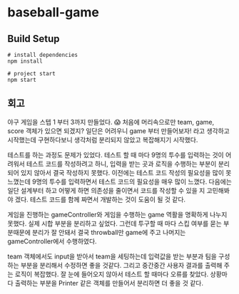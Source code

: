 # baseball-game

## Build Setup

```
# install dependencies
npm install

# project start
npm start
```

## 회고

야구 게임을 스텝 1 부터 3까지 만들었다. 😱 처음에 머리속으로만 team, game, score 객체가 있으면 되겠지? 일단은 어려우니 game 부터 만들어보자! 라고 생각하고 시작했는데 구현하다보니 생각처럼 분리되지 않았고 복잡해지기 시작했다.

테스트를 하는 과정도 문제가 있었다. 테스트 할 때 마다 9명의 투수를 입력하는 것이 어려워서 테스트 코드를 작성하려고 하니, 입력을 받는 곳과 로직을 수행하는 부분이 분리되어 있지 않아서 결국 작성하지 못했다. 이전에는 테스트 코드 작성의 필요성을 많이 못느꼈는데 9명의 투수를 입력하면서 테스트 코드의 필요성을 매우 많이 느꼈다.
다음에는 일단 설계부터 하고 어떻게 하면 의존성을 줄이면서 코드를 작성할 수 있을 지 고민해봐야 겠다. 테스트 코드를 함께 짜면서 개발하는 것이 도움이 될 것 같다.

게임을 진행하는 gameController와 게임을 수행하는 game 역활을 명확하게 나누지 못했다. 실제 시합 부분을 분리하고 싶었다. 그런데 투구할 때 마다 스킵 여부를 묻는 부분때문에 분리가 잘 안돼서 결국 throwball만 game에 주고 나머지는 gameController에서 수행하였다.

team 객체에서도 input을 받아서 team을 세팅하는데 입력값을 받는 부분과 팀을 구성하는 부분을 분리해서 수정하면 좋을 것같다.
그리고 중간중간 사용자 결과를 출력해 주는 로직이 복잡했다. 잘 눈에 들어오지 않아서 테스트 할 때마다 오류를 찾았다. 상황마다 출력하는 부분을 Printer 같은 객체를 만들어서 분리하면 더 좋을 것 같다.
